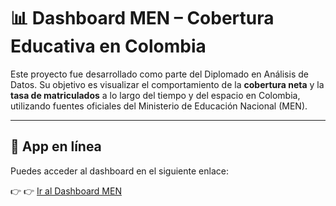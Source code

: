 # 📊 Dashboard MEN – Cobertura Educativa en Colombia

Este proyecto fue desarrollado como parte del Diplomado en Análisis de Datos. Su objetivo es visualizar el comportamiento de la **cobertura neta** y la **tasa de matriculados** a lo largo del tiempo y del espacio en Colombia, utilizando fuentes oficiales del Ministerio de Educación Nacional (MEN).

---

## 🚀 App en línea

Puedes acceder al dashboard en el siguiente enlace:

👉 👉 [Ir al Dashboard MEN](https://diplomado-usta-jajexyh22fqqhda733ra8l.streamlit.app)
